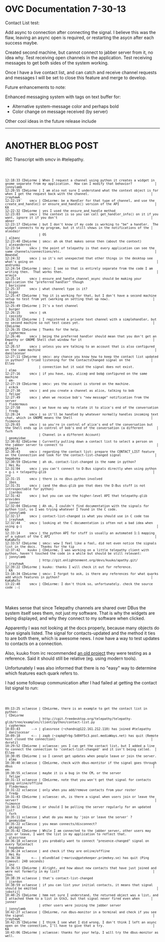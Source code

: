 
# OVC Documentation 7-30-13

Contact List test:

Add async to connection after connecting the signal.
I believe this was the flaw, leaving an async open is required, or restarting the asycn after each success maybe.

Created second machine, but cannot connect to jabber server from it, no idea why.
Test receiving open channels in the application.
Test receiving messages to get both sides of the system working.


Once I have a live contact list, and can catch and receive channel requests and messages I will be set to close this feature and merge to develop.


Future enhancements to note:

Enhanced messaging system with tags on text buffer for:

- Alternative system-message color and perhaps bold
- Color change on message received (by server)

Other cool ideas in the future release include


---

# ANOTHER BLOG POST


IRC Transcript with smcv in #telepathy.

<code><pre>

    12:18:33 CDeLorme | When I request a channel using python it creates a widget in gnome separate from my application.  How can I modify that behavior?            │ jonnylamb
    12:20:55 CDeLorme | I am also not sure I understand what the context object is for when I get the request back with the channel.                                 │ jrayhawk_
    12:22:19     smcv | CDeLorme: be a Handler for that type of channel, and use the create_and_handle() or ensure_and_handle() version of the API                   │ KA
    12:22:32 CDeLorme | yes I used the ensure_and_handle method
    12:23:03     smcv | the context is so you can call get_handler_info() on it if you want, ignore it if you don't                                                  │ abner
    12:23:17 CDeLorme | but I don't know if my code is working to "be" a handler.  The widget connects to my program, but it still shows in the notifications of the │ alasdair
                      | OS                                                                                                                                           │ albanc
    12:23:40 CDeLorme | smcv: ah ok that makes sense then (about the context)                                                                                        │ alexandernst_
    12:23:54     smcv | the point of telepathy is that every application can see the same channels/connections/etc.                                                  │ AmandaC
    12:24:32     smcv | so it's not unexpected that other things in the desktop see what's going on                                                                  │ andrunko
    12:24:54 CDeLorme | smcv: I see so that is entirely separate from the code I am writing then.  That works then.                                                  │ araujo
    12:25:14     smcv | ensure_and_handle_channel_async should be making your application the "preferred handler" though                                             │ barisione
    12:25:37     smcv | what channel type is it?                                                                                                                     │ bigon
    12:25:47 CDeLorme | Yep it is working for that, but I don't have a second machine setup to test from yet (working on setting that up now).                       │ boiko
    12:25:49 CDeLorme | It's a text channel                                                                                                                          │ burger
    12:26:15     smcv | ok                                                                                                                                           │ cassidy
    12:26:33 CDeLorme | I registered a private text channel with a simplehandler, but no second machine so not test cases yet.                                       │ CDeLorme
    12:26:35 CDeLorme | Thanks for the help.                                                                                                                         │ cyphermox
    12:26:46     smcv | being the preferred handler should mean that you don't get an Empathy or GNOME Shell chat window for it                                      │ d_ed_
    12:26:57     smcv | unless you are talking to an account that is also configured on the same machine                                                             │ danilocesar
    12:27:11 CDeLorme | smcv: any chance you know how to keep the contact list updated in python?  I tried listening for the ContactsChanged signal on the           │ Elleo
                      | connection but it said the signal does not exist.                                                                                            │ elmo
    12:27:16     smcv | if you have, say, alice@ and bob@ configured on the same machine                                                                             │ em-
    12:27:19 CDeLorme | smcv: yes the account is stored on the machine.                                                                                              │ erAck
    12:27:30     smcv | and you create a channel as alice, talking to bob                                                                                            │ felipe`
    12:27:49     smcv | when we receive bob's "new message" notification from the server                                                                             │ fledermaus
    12:27:58     smcv | we have no way to relate it to alice's end of the conversation                                                                               │ fredp
    12:28:24     smcv | so it'll be handled by whatever normally handles incoming text chat, which in GNOME means the Shell                                          │ fsimonce
    12:29:03     smcv | so you're in control of alice's end of the conversation but the Shell ends up in control of bob's end of the conversation (a different       │ fxrh
                      | Channel in a different Account)                                                                                                              │ geomyidae__
    12:30:02 CDeLorme | Currently pulling down a contact list to select a person on the jabber server to connect to                                                  │ gkiagia
    12:30:43     smcv | regarding the contact list: prepare the CONTACT_LIST feature on the Connection and look for the contact-list-changed signal                  │ hagabaka
    12:30:59 CDeLorme | ah ok, contact-list-changed is the name in python?                                                                                           │ Hei_Ku
    12:31:04     smcv | you can't connect to D-Bus signals directly when using python + g-i + telepathy-glib                                                         │ inz
    12:31:15     smcv | there is no dbus-python involved                                                                                                             │ jbos_
    12:31:31     smcv | (and the dbus-glib goo that does the D-Bus stuff is not introspectable for python)                                                           │ jjardon
    12:31:42     smcv | but you can use the higher-level API that telepathy-glib provides                                                                            │ jonner
    12:32:04 CDeLorme | Ah ok, I couldn't find documentation with the signals for python list, so I was trying whatever I found in the C code.                       │ jonnylamb
    12:32:17     smcv | contact-list-changed is what you should use in C code too                                                                                    │ jrayhawk_
    12:32:44     smcv | looking at the C documentation is often not a bad idea when using g-i                                                                        │ KA
    12:33:14     smcv | the python API for stuff is usually an automated 1:1 mapping of a subset of the C API                                                        │ KaKaRoTo
    12:33:57 CDeLorme | smcv: wow I feel like a fool, did not even notice the signals list in the docs.  Thanks for the tip
    12:37:42    kuuko | CDeLorme, I was working on a little telepathy client with python, haven't touched the code in a while but should be still relevant:          │ jonnylamb
                      | http://git.enlightenment.org/devs/kuuko/apathy.git/                                                                                          │ jrayhawk_
    12:39:22 CDeLorme | kuuko: thanks I will check it out for reference.                                                                                             │ KA
    13:18:34 CDeLorme | smcv: I forgot to ask, is there any references for what quarks add which features in python?                                                 │ KaKaRoTo
    13:22:48     smcv | CDeLorme: I don't think so, unfortunately. check the source code :-(

</pre></code>

Makes sense that since Telepathy channels are shared over DBus the system itself sees them, not just my software.  That is why the widgets are being displayed, and why they connect to my software when clicked.

Apparently I was not looking at the docs properly, because many objects do have signals listed.  The signal for contacts-updated and the method it ties to are both there, which is awesome news.  I now have a way to test updates to contacts on a connection.

Also, kuuko from irc recommended [an old project](http://git.enlightenment.org/devs/kuuko/apathy.git/) they were testing as a reference.  Said it should still be relative (eg. using modern tools).

Unfortunately I was also informed that there is no "easy" way to determine which features each quark refers to.



I had some followup communication after I had failed at getting the contact list signal to run:

<code><pre>

    09:13:25 xclaesse | CDeLorme, there is an example to get the contact list in python:                                                                             │ CDeLorme
                      | http://cgit.freedesktop.org/telepathy/telepathy-glib/tree/examples/client/python/contact-list.py                                             │ cyphermox
    10:03:43      --> | glassrose (~chandni@122.161.212.110) has joined #telepathy                                                                                   │ danilocesar
    10:09:18      <-- | zapb (~zapb@frbg-5d84f5c3.pool.mediaWays.net) has quit (Remote host closed the connection)                                                   │ dvratil
    10:29:52 CDeLorme | xclaesse: yes I can get the contact list, but I added a line to connect the connection to 'contact-list-changed' and it isn't being called.  │ Elleo
    10:30:05 CDeLorme | so I cannot get updates when people leave or join the server.                                                                                │ elmo
    10:30:40 xclaesse | CDeLorme, check with dbus-montitor if the signal goes through dbus                                                                           │ em-
    10:30:55 xclaesse | maybe it is a bug in the CM, or the server                                                                                                   │ felipe`
    10:31:13 xclaesse | CDeLorme, note that you won't get that signal for contacts going online/offline                                                              │ fledermaus
    10:31:22 xclaesse | only when you add/remove contacts from your roster                                                                                           │ fredp
    10:31:43 CDeLorme | xclaesse: oh, is there a signal when users join or leave the server?                                                                         │ fsimonce
    10:34:12 CDeLorme | or should I be polling the server regularly for an updated list?                                                                             │ fxrh
    10:35:11 xclaesse | what do you mean by 'join or leave the server' ?                                                                                             │ geomyidae__
    10:35:22 xclaesse | you mean connects/disconnect?                                                                                                                │ gkiagia
    10:35:42 CDeLorme | While I am connected to the jabber server, other users may join or leave, I want the list in my application to reflect that.                 │ glassrose
    10:36:18 xclaesse | you probably want to connect "presence-changed" signal on every TpContact                                                                    │ hagabaka
    10:36:24 xclaesse | and check if they are online/offline                                                                                                         │ Hei_Ku
    10:36:38      <-- | mlundblad (~marcus@gatekeeper.primekey.se) has quit (Ping timeout: 240 seconds)                                                              │ inz
    10:36:53 CDeLorme | Alright, and how about new contacts that have just joined and were not formerly in my list?                                                  │ jbos_
    10:38:39 xclaesse | that's contact-list-changed                                                                                                                  │ jjardon
    10:38:59 xclaesse | if you can list your initial contacts, it means that signal should be emitted                                                                │ jobstijl
    10:40:25 CDeLorme | hmm not sure I understand, the returned object was a list, and I attached them to a list in Gtk3, but that signal never fired even when      │ jonner
                      | other users were joining the jabber server                                                                                                   │ jonnylamb
    10:42:27 xclaesse | CDeLorme, run dbus-monitor in a terminal and check if you see the signal                                                                     │ jrayhawk_
    10:42:35 CDeLorme | I think I see what I did wrong, I don't think I left an async open on the connection, I'll have to give that a try.                          │ KA
    10:43:06 CDeLorme | xclaesse: thanks for your help, I will try the dbus-monitor as well.

</pre></code>

